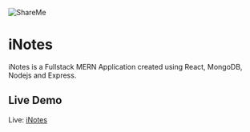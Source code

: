 ![ShareMe](https://i.ibb.co/h8jwYF5/inotes.jpg)

# iNotes

iNotes is a Fullstack MERN Application created using React, MongoDB, Nodejs and Express.

## Live Demo
Live: [iNotes](https://mern-inotes.herokuapp.com/)



